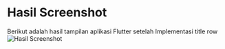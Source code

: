# Hasil Screenshot

Berikut adalah hasil tampilan aplikasi Flutter setelah Implementasi title row
![Hasil Screenshot](foto5.png)
